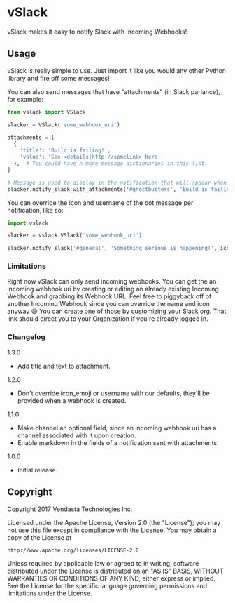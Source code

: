 vSlack
======

vSlack makes it easy to notify Slack with Incoming Webhooks!

## Usage

vSlack is really simple to use. Just import it like you would any other Python library and fire off some messages!

You can also send messages that have "attachments" (in Slack parlance), for example:

```python
from vslack import VSlack

slacker = VSlack('some_webhook_uri')

attachments = [
  {
    'title': 'Build is failing!',
    'value': 'See <details|http://somelink> here'
  },  # You could have n more message dictionaries in this list.
]

# Message is used to display in the notification that will appear when this message goes out to users.
slacker.notify_slack_with_attachments('#ghostbusters', 'Build is failing', attachments)
```

You can override the icon and username of the bot message per notification, like so:

```python
import vslack

slacker = vslack.VSlack('some_webhook_uri')

slacker.notify_slack('#general', 'Something serious is happening!', icon_emoji=':no_good:', username='Serious Notifier')
```

### Limitations

Right now vSlack can only send incoming webhooks. You can get the an incoming webhook uri by creating or editing an
already existing Incoming Webhook and grabbing its Webhook URL. Feel free to piggyback off of another Incoming Webhook
since you can override the name and icon anyway :smile: You can create one of those by [customizing your Slack org](https://slack.com/apps/manage/custom-integrations).
That link should direct you to your Organization if you're already logged in.

### Changelog
1.3.0
- Add title and text to attachment.

1.2.0
- Don't override icon_emoji or username with our defaults, they'll be provided when a webhook is created.

1.1.0
- Make channel an optional field, since an incoming webhook uri has a channel associated with it upon creation.
- Enable markdown in the fields of a notification sent with attachments.

1.0.0
- Initial release.

## Copyright

Copyright 2017 Vendasta Technologies Inc.

Licensed under the Apache License, Version 2.0 (the "License");
you may not use this file except in compliance with the License.
You may obtain a copy of the License at

    http://www.apache.org/licenses/LICENSE-2.0

Unless required by applicable law or agreed to in writing, software
distributed under the License is distributed on an "AS IS" BASIS,
WITHOUT WARRANTIES OR CONDITIONS OF ANY KIND, either express or implied.
See the License for the specific language governing permissions and
limitations under the License.
